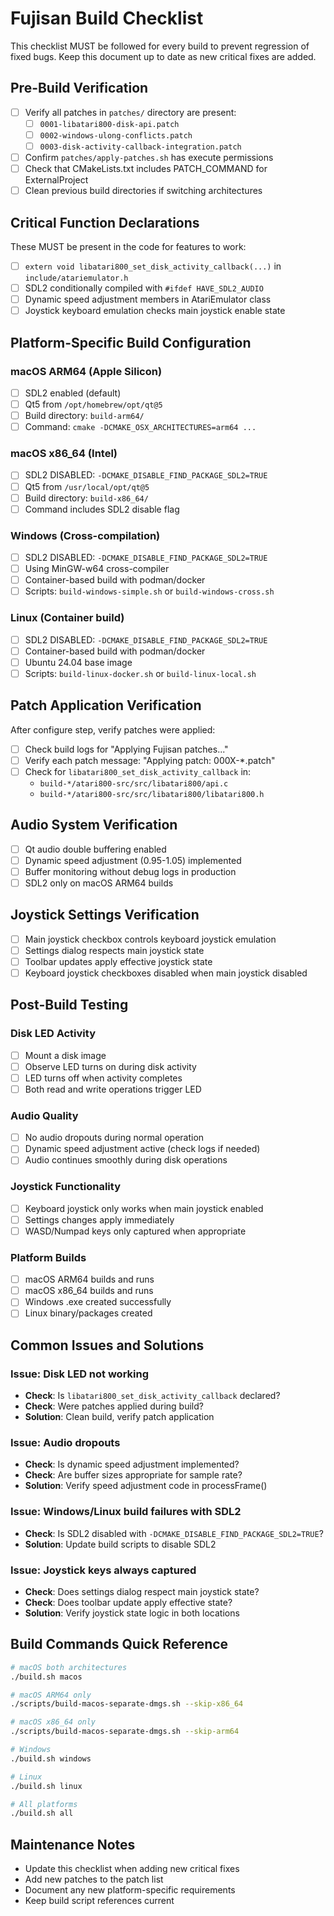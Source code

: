 # Fujisan Build Checklist

This checklist MUST be followed for every build to prevent regression of fixed bugs.
Keep this document up to date as new critical fixes are added.

## Pre-Build Verification

- [ ] Verify all patches in `patches/` directory are present:
  - [ ] `0001-libatari800-disk-api.patch`
  - [ ] `0002-windows-ulong-conflicts.patch`
  - [ ] `0003-disk-activity-callback-integration.patch`
- [ ] Confirm `patches/apply-patches.sh` has execute permissions
- [ ] Check that CMakeLists.txt includes PATCH_COMMAND for ExternalProject
- [ ] Clean previous build directories if switching architectures

## Critical Function Declarations

These MUST be present in the code for features to work:

- [ ] `extern void libatari800_set_disk_activity_callback(...)` in `include/atariemulator.h`
- [ ] SDL2 conditionally compiled with `#ifdef HAVE_SDL2_AUDIO`
- [ ] Dynamic speed adjustment members in AtariEmulator class
- [ ] Joystick keyboard emulation checks main joystick enable state

## Platform-Specific Build Configuration

### macOS ARM64 (Apple Silicon)
- [ ] SDL2 enabled (default)
- [ ] Qt5 from `/opt/homebrew/opt/qt@5`
- [ ] Build directory: `build-arm64/`
- [ ] Command: `cmake -DCMAKE_OSX_ARCHITECTURES=arm64 ...`

### macOS x86_64 (Intel)
- [ ] SDL2 DISABLED: `-DCMAKE_DISABLE_FIND_PACKAGE_SDL2=TRUE`
- [ ] Qt5 from `/usr/local/opt/qt@5`
- [ ] Build directory: `build-x86_64/`
- [ ] Command includes SDL2 disable flag

### Windows (Cross-compilation)
- [ ] SDL2 DISABLED: `-DCMAKE_DISABLE_FIND_PACKAGE_SDL2=TRUE`
- [ ] Using MinGW-w64 cross-compiler
- [ ] Container-based build with podman/docker
- [ ] Scripts: `build-windows-simple.sh` or `build-windows-cross.sh`

### Linux (Container build)
- [ ] SDL2 DISABLED: `-DCMAKE_DISABLE_FIND_PACKAGE_SDL2=TRUE`
- [ ] Container-based build with podman/docker
- [ ] Ubuntu 24.04 base image
- [ ] Scripts: `build-linux-docker.sh` or `build-linux-local.sh`

## Patch Application Verification

After configure step, verify patches were applied:

- [ ] Check build logs for "Applying Fujisan patches..."
- [ ] Verify each patch message: "Applying patch: 000X-*.patch"
- [ ] Check for `libatari800_set_disk_activity_callback` in:
  - `build-*/atari800-src/src/libatari800/api.c`
  - `build-*/atari800-src/src/libatari800/libatari800.h`

## Audio System Verification

- [ ] Qt audio double buffering enabled
- [ ] Dynamic speed adjustment (0.95-1.05) implemented
- [ ] Buffer monitoring without debug logs in production
- [ ] SDL2 only on macOS ARM64 builds

## Joystick Settings Verification

- [ ] Main joystick checkbox controls keyboard joystick emulation
- [ ] Settings dialog respects main joystick state
- [ ] Toolbar updates apply effective joystick state
- [ ] Keyboard joystick checkboxes disabled when main joystick disabled

## Post-Build Testing

### Disk LED Activity
- [ ] Mount a disk image
- [ ] Observe LED turns on during disk activity
- [ ] LED turns off when activity completes
- [ ] Both read and write operations trigger LED

### Audio Quality
- [ ] No audio dropouts during normal operation
- [ ] Dynamic speed adjustment active (check logs if needed)
- [ ] Audio continues smoothly during disk operations

### Joystick Functionality
- [ ] Keyboard joystick only works when main joystick enabled
- [ ] Settings changes apply immediately
- [ ] WASD/Numpad keys only captured when appropriate

### Platform Builds
- [ ] macOS ARM64 builds and runs
- [ ] macOS x86_64 builds and runs
- [ ] Windows .exe created successfully
- [ ] Linux binary/packages created

## Common Issues and Solutions

### Issue: Disk LED not working
- **Check**: Is `libatari800_set_disk_activity_callback` declared?
- **Check**: Were patches applied during build?
- **Solution**: Clean build, verify patch application

### Issue: Audio dropouts
- **Check**: Is dynamic speed adjustment implemented?
- **Check**: Are buffer sizes appropriate for sample rate?
- **Solution**: Verify speed adjustment code in processFrame()

### Issue: Windows/Linux build failures with SDL2
- **Check**: Is SDL2 disabled with `-DCMAKE_DISABLE_FIND_PACKAGE_SDL2=TRUE`?
- **Solution**: Update build scripts to disable SDL2

### Issue: Joystick keys always captured
- **Check**: Does settings dialog respect main joystick state?
- **Check**: Does toolbar update apply effective state?
- **Solution**: Verify joystick state logic in both locations

## Build Commands Quick Reference

```bash
# macOS both architectures
./build.sh macos

# macOS ARM64 only
./scripts/build-macos-separate-dmgs.sh --skip-x86_64

# macOS x86_64 only  
./scripts/build-macos-separate-dmgs.sh --skip-arm64

# Windows
./build.sh windows

# Linux
./build.sh linux

# All platforms
./build.sh all
```

## Maintenance Notes

- Update this checklist when adding new critical fixes
- Add new patches to the patch list
- Document any new platform-specific requirements
- Keep build script references current